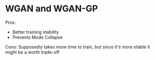 # WGAN and WGAN-GP

Pros:
- Better training stability
- Prevents Mode Collapse

Cons:
Supposedly takes more time to train, but since it's more stable it might be a worth trade-off
